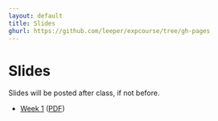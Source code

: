 ```yaml
---
layout: default
title: Slides
ghurl: https://github.com/leeper/expcourse/tree/gh-pages
---
```


# Slides #

Slides will be posted after class, if not before.

 - [Week 1](Week01.html) ([PDF](Week01.pdf))

<!--
 - [Week 2](Week02.html) 
 - [Week 3](Week03.html) 
 - [Week 4](Week04.html) 
 - [Week 5](Week05.html) 
 - [Week 6](Week06.html) 
 - [Week 7](Week07.html) 
 - [Week 8](Week08.html) 
 - [Week 9](Week09.html) 
 - [Week 10](Week10.html)
-->